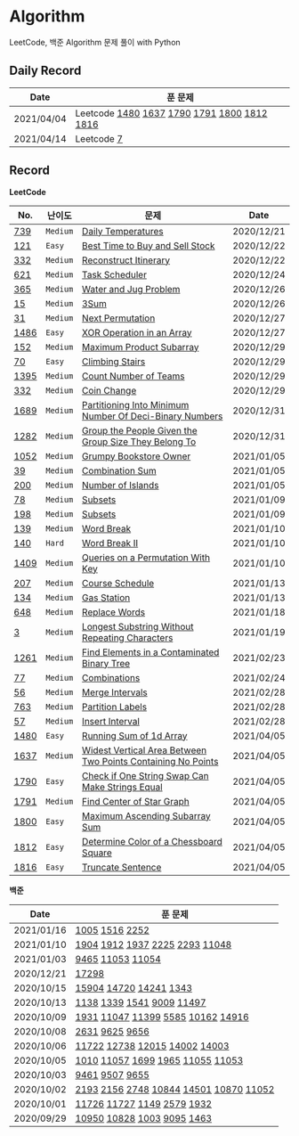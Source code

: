 # Algorithm

LeetCode, 백준 Algorithm 문제 풀이 with Python

## Daily Record

| Date       | 푼 문제                                                                                                                                                                                 |
| ---------- | --------------------------------------------------------------------------------------------------------------------------------------------------------------------------------------- |
| 2021/04/04 | Leetcode [1480](LeetCode/1480.py) [1637](LeetCode/1637.py) [1790](LeetCode/1790.py) [1791](LeetCode/1791.py) [1800](LeetCode/1800.py) [1812](LeetCode/1812.py) [1816](LeetCode/1816.py) |
| 2021/04/14 | Leetcode [7](LeetCode/7.py)                                                                                                                                                             |

## Record
**LeetCode**

| No.                      | 난이도   | 문제                                                                                                                                                        | Date       |
| ------------------------ | -------- | ----------------------------------------------------------------------------------------------------------------------------------------------------------- | ---------- |
| [739](LeetCode/739.py)   | `Medium` | [Daily Temperatures](https://leetcode.com/problems/daily-temperatures/)                                                                                     | 2020/12/21 |
| [121](LeetCode/121.py)   | `Easy`   | [Best Time to Buy and Sell Stock](https://leetcode.com/problems/best-time-to-buy-and-sell-stock/)                                                           | 2020/12/22 |
| [332](LeetCode/332.py)   | `Medium` | [Reconstruct Itinerary](https://leetcode.com/problems/reconstruct-itinerary/)                                                                               | 2020/12/22 |
| [621](LeetCode/621.py)   | `Medium` | [Task Scheduler](https://leetcode.com/problems/task-scheduler/)                                                                                             | 2020/12/24 |
| [365](LeetCode/365.py)   | `Medium` | [Water and Jug Problem](https://leetcode.com/problems/water-and-jug-problem/)                                                                               | 2020/12/26 |
| [15](LeetCode/15.py)     | `Medium` | [3Sum](https://leetcode.com/problems/3sum/)                                                                                                                 | 2020/12/26 |
| [31](LeetCode/31.py)     | `Medium` | [Next Permutation](https://leetcode.com/problems/next-permutation/)                                                                                         | 2020/12/27 |
| [1486](LeetCode/1486.py) | `Easy`   | [XOR Operation in an Array](https://leetcode.com/problems/xor-operation-in-an-array/)                                                                       | 2020/12/27 |
| [152](LeetCode/152.py)   | `Medium` | [Maximum Product Subarray](https://leetcode.com/problems/maximum-product-subarray/)                                                                         | 2020/12/29 |
| [70](LeetCode/70.py)     | `Easy`   | [Climbing Stairs](https://leetcode.com/problems/climbing-stairs/)                                                                                           | 2020/12/29 |
| [1395](LeetCode/1395.py) | `Medium` | [Count Number of Teams](https://leetcode.com/problems/count-number-of-teams/)                                                                               | 2020/12/29 |
| [332](LeetCode/332.py)   | `Medium` | [Coin Change](https://leetcode.com/problems/coin-change/)                                                                                                   | 2020/12/29 |
| [1689](LeetCode/1689.py) | `Medium` | [Partitioning Into Minimum Number Of Deci-Binary Numbers](https://leetcode.com/problems/partitioning-into-minimum-number-of-deci-binary-numbers/)           | 2020/12/31 |
| [1282](LeetCode/1282.py) | `Medium` | [Group the People Given the Group Size They Belong To](https://leetcode.com/problems/group-the-people-given-the-group-size-they-belong-to/)                 | 2020/12/31 |
| [1052](LeetCode/1052.py) | `Medium` | [Grumpy Bookstore Owner](https://leetcode.com/problems/grumpy-bookstore-owner/)                                                                             | 2021/01/05 |
| [39](LeetCode/39.py)     | `Medium` | [Combination Sum](https://leetcode.com/problems/combination-sum/)                                                                                           | 2021/01/05 |
| [200](LeetCode/200.py)   | `Medium` | [Number of Islands](https://leetcode.com/problems/number-of-islands/)                                                                                       | 2021/01/05 |
| [78](Leetcode/78.py)     | `Medium` | [Subsets](https://leetcode.com/problems/subsets/)                                                                                                           | 2021/01/09 |
| [198](Leetcode/198.py)   | `Medium` | [Subsets](https://leetcode.com/problems/house-robber/)                                                                                                      | 2021/01/09 |
| [139](Leetcode/139.py)   | `Medium` | [Word Break](https://leetcode.com/problems/word-break/)                                                                                                     | 2021/01/10 |
| [140](Leetcode/140.py)   | `Hard`   | [Word Break II](https://leetcode.com/problems/word-break-ii/)                                                                                               | 2021/01/10 |
| [1409](Leetcode/1409.py) | `Medium` | [Queries on a Permutation With Key](https://leetcode.com/problems/queries-on-a-permutation-with-key/)                                                       | 2021/01/10 |
| [207](Leetcode/207.py)   | `Medium` | [Course Schedule](https://leetcode.com/problems/course-schedule/)                                                                                           | 2021/01/13 |
| [134](Leetcode/134.py)   | `Medium` | [Gas Station](https://leetcode.com/problems/gas-station/)                                                                                                   | 2021/01/13 |
| [648](Leetcode/648.py)   | `Medium` | [Replace Words](https://leetcode.com/problems/replace-words/)                                                                                               | 2021/01/18 |
| [3](Leetcode/3.py)       | `Medium` | [Longest Substring Without Repeating Characters](https://leetcode.com/problems/longest-substring-without-repeating-characters/)                             | 2021/01/19 |
| [1261](Leetcode/1261.py) | `Medium` | [Find Elements in a Contaminated Binary Tree](https://leetcode.com/problems/find-elements-in-a-contaminated-binary-tree/)                                   | 2021/02/23 |
| [77](Leetcode/77.py)     | `Medium` | [Combinations](https://leetcode.com/problems/combinations/)                                                                                                 | 2021/02/24 |
| [56](Leetcode/56.py)     | `Medium` | [Merge Intervals](https://leetcode.com/problems/merge-intervals/)                                                                                           | 2021/02/28 |
| [763](Leetcode/763.py)   | `Medium` | [Partition Labels](https://leetcode.com/problems/partition-labels/)                                                                                         | 2021/02/28 |
| [57](Leetcode/57.py)     | `Medium` | [Insert Interval](https://leetcode.com/problems/insert-interval/)                                                                                           | 2021/02/28 |
| [1480](Leetcode/1480.py) | `Easy`   | [Running Sum of 1d Array](https://leetcode.com/problems/running-sum-of-1d-array/)                                                                           | 2021/04/05 |
| [1637](Leetcode/1637.py) | `Medium` | [Widest Vertical Area Between Two Points Containing No Points](https://leetcode.com/problems/widest-vertical-area-between-two-points-containing-no-points/) | 2021/04/05 |
| [1790](Leetcode/1790.py) | `Easy`   | [Check if One String Swap Can Make Strings Equal](https://leetcode.com/problems/check-if-one-string-swap-can-make-strings-equal/)                           | 2021/04/05 |
| [1791](Leetcode/1791.py) | `Medium` | [Find Center of Star Graph](https://leetcode.com/problems/number-of-different-integers-in-a-string/)                                                        | 2021/04/05 |
| [1800](Leetcode/1800.py) | `Easy`   | [Maximum Ascending Subarray Sum](https://leetcode.com/problems/maximum-ascending-subarray-sum/)                                                             | 2021/04/05 |
| [1812](Leetcode/1812.py) | `Easy`   | [Determine Color of a Chessboard Square](https://leetcode.com/problems/determine-color-of-a-chessboard-square/)                                             | 2021/04/05 |
| [1816](Leetcode/1816.py) | `Easy`   | [Truncate Sentence](https://leetcode.com/problems/truncate-sentence/)                                                                                       | 2021/04/05 |

**백준**

| Date       | 푼 문제                                                                                                                                                                   |
| ---------- | ------------------------------------------------------------------------------------------------------------------------------------------------------------------------- |
| 2021/01/16 | [1005](BOJ/TopologicalSort/1005.py) [1516](BOJ/TopologicalSort/1516.py) [2252](BOJ/TopologicalSort/2252.py)                                                               |
| 2021/01/10 | [1904](BOJ/DP/1904.py) [1912](BOJ/DP/1912.py) [1937](BOJ/DP/1937.py) [2225](BOJ/DP/2225.py) [2293](BOJ/DP/2293.py) [11048](BOJ/DP/11048.py)                               |
| 2021/01/03 | [9465](BOJ/DP/9465.py) [11053](BOJ/DP/11053.py) [11054](BOJ/DP/11054.py)                                                                                                  |
| 2020/12/21 | [17298](BOJ/regular/17298.py)                                                                                                                                             |
| 2020/10/15 | [15904](BOJ/Greedy/15904.py) [14720](BOJ/Greedy/14720.py) [14241](BOJ/Greedy/14241.py) [1343](BOJ/Greedy/1343.py)                                                         |
| 2020/10/13 | [1138](BOJ/Greedy/1138.py) [1339](BOJ/Greedy/1339.py) [1541](BOJ/Greedy/1541.py) [9009](BOJ/Greedy/9009.py) [11497](BOJ/Greedy/11497.py)                                  |
| 2020/10/09 | [1931](BOJ/Greedy/1931.py) [11047](BOJ/Greedy/11047.py) [11399](BOJ/Greedy/11399.py) [5585](BOJ/Greedy/5585.py) [10162](BOJ/Greedy/10162.py) [14916](BOJ/Greedy/14916.py) |
| 2020/10/08 | [2631](BOJ/DP/2631.py) [9625](BOJ/DP/9625.py) [9656](BOJ/DP/9656.py)                                                                                                      |
| 2020/10/06 | [11722](BOJ/DP/11722.py) [12738](BOJ/DP/12738.py) [12015](BOJ/DP/12015.py) [14002](BOJ/DP/14002.py) [14003](BOJ/DP/14003.py)                                              |
| 2020/10/05 | [1010](BOJ/DP/1010.py) [11057](BOJ/DP/11057.py) [1699](BOJ/DP/1699.py) [1965](BOJ/DP/1965.py) [11055](BOJ/DP/11055.py) [11053](BOJ/DP/11053.py)                           |
| 2020/10/03 | [9461](BOJ/DP/9461.py) [9507](BOJ/DP/9507.py) [9655](BOJ/9655.py)                                                                                                         |
| 2020/10/02 | [2193](BOJ/DP/2193.py) [2156](BOJ/DP/2156.py) [2748](BOJ/DP/2748.py) [10844](BOJ/DP/10844.py) [14501](BOJ/DP/14501.py)  [10870](BOJ/DP/10870.py) [11052](BOJ/DP/11052.py) |
| 2020/10/01 | [11726](BOJ/DP/11726.py) [11727](BOJ/Dp/11727.py) [1149](BOJ/DP/1149.py) [2579](BOJ/DP/2579.py) [1932](BOJ/DP/1932.py)                                                    |
| 2020/09/29 | [10950](BOJ/DP/10950.py) [10828](BOJ/DP/10828.py) [1003](BOJ/DP/1003.py) [9095](BOJ/DP/9095.py) [1463](BOJ/DP/1463.py)                                                    |